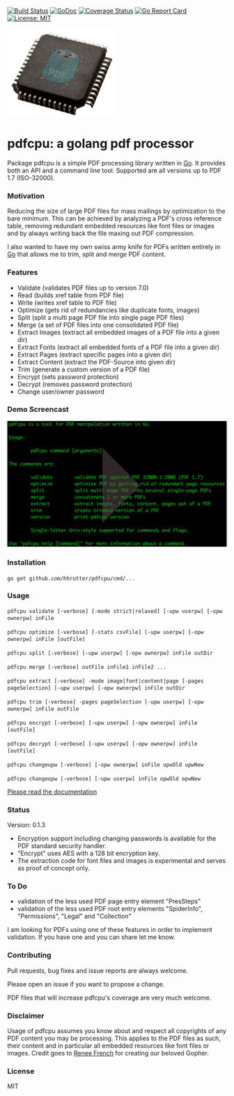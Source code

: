 [![Build Status](https://travis-ci.org/hhrutter/pdfcpu.svg?branch=master)](https://travis-ci.org/hhrutter/pdfcpu)
[![GoDoc](https://godoc.org/github.com/hhrutter/pdfcpu?status.svg)](https://godoc.org/github.com/hhrutter/pdfcpu)
[![Coverage Status](https://coveralls.io/repos/github/hhrutter/pdfcpu/badge.svg?branch=master)](https://coveralls.io/github/hhrutter/pdfcpu?branch=master) 
[![Go Report Card](https://goreportcard.com/badge/github.com/hhrutter/pdfcpu)](https://goreportcard.com/report/github.com/hhrutter/pdfcpu) 
[![License: MIT](https://img.shields.io/github/license/mashape/apistatus.svg)](https://opensource.org/licenses/MIT) 

![logo](resources/pdfchip3.png)

# pdfcpu: a golang pdf processor

Package pdfcpu is a simple PDF processing library written in [Go](http://golang.org).
It provides both an API and a command line tool.
Supported are all versions up to PDF 1.7 (ISO-32000).

### Motivation

Reducing the size of large PDF files for mass mailings by optimization to the bare minimum.
This can be achieved by analyzing a PDF's cross reference table, removing redundant embedded resources like font files or images and by always writing back the file maxing out PDF compression.

I also wanted to have my own swiss army knife for PDFs written entirely in [Go](http://golang.org) that allows me to trim, split and merge PDF content.

### Features

* Validate (validates PDF files up to version 7.0)
* Read (builds xref table from PDF file)
* Write (writes xref table to PDF file)
* Optimize (gets rid of redundancies like duplicate fonts, images)
* Split (split a multi page PDF file into single page PDF files)
* Merge (a set of PDF files into one consolidated PDF file)
* Extract Images (extract all embedded images of a PDF file into a given dir)
* Extract Fonts (extract all embedded fonts of a PDF file into a given dir)
* Extract Pages (extract specific pages into a given dir)
* Extract Content (extract the PDF-Source into given dir)
* Trim (generate a custom version of a PDF file)
* Encrypt (sets password protection)
* Decrypt (removes password protection)
* Change user/owner password

### Demo Screencast

[![asciicast](resources/demo.png)](https://asciinema.org/a/P5jaAo9kgZXKj2iSA1OqIdLAU)

### Installation

`go get github.com/hhrutter/pdfcpu/cmd/...`


### Usage

    pdfcpu validate [-verbose] [-mode strict|relaxed] [-upw userpw] [-opw ownerpw] inFile

    pdfcpu optimize [-verbose] [-stats csvFile] [-upw userpw] [-opw ownerpw] inFile [outFile]
 
    pdfcpu split [-verbose] [-upw userpw] [-opw ownerpw] inFile outDir
 
    pdfcpu merge [-verbose] outFile inFile1 inFile2 ...
 
    pdfcpu extract [-verbose] -mode image|font|content|page [-pages pageSelection] [-upw userpw] [-opw ownerpw] inFile outDir
 
    pdfcpu trim [-verbose] -pages pageSelection [-upw userpw] [-opw ownerpw] inFile outFile

    pdfcpu encrypt [-verbose] [-upw userpw] [-opw ownerpw] inFile [outFile]

    pdfcpu decrypt [-verbose] [-upw userpw] [-opw ownerpw] inFile [outFile]
	
    pdfcpu changeupw [-verbose] [-opw ownerpw] inFile upwOld upwNew

    pdfcpu changeopw [-verbose] [-upw userpw] inFile opwOld opwNew

 [Please read the documentation](https://godoc.org/github.com/hhrutter/pdfcpu)


### Status

Version: 0.1.3

* Encryption support including changing passwords is available for the PDF standard security handler.
* "Encrypt" uses AES with a 128 bit encryption key.
* The extraction code for font files and images is experimental and serves as proof of concept only.


### To Do

* validation of the less used PDF page entry element "PresSteps"
* validation of the less used PDF root entry elements "SpiderInfo", "Permissions", "Legal" and "Collection"

I am looking for PDFs using one of these features in order to implement validation. If you have one and you can share let me know.


### Contributing

Pull requests, bug fixes and issue reports are always welcome.

Please open an issue if you want to propose a change.

PDF files that will increase pdfcpu's coverage are very much welcome.


### Disclaimer

Usage of pdfcpu assumes you know about and respect all copyrights of any PDF content you may be processing. This applies to the PDF files as such, their content and in particular all embedded resources like font files or images. Credit goes to [Renee French](https://instagram.com/reneefrench) for creating our beloved Gopher.


### License

MIT




	